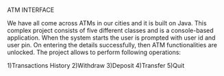ATM INTERFACE

We have all come across ATMs in our cities and it is built on Java. This complex project consists of five different classes and is a console-based application. 
When the system starts the user is prompted with user id and user pin. On entering the details successfully, then ATM functionalities are unlocked.
The project allows to perform following operations:

1)Transactions History 
2)Withdraw 
3)Deposit 
4)Transfer 
5)Quit
